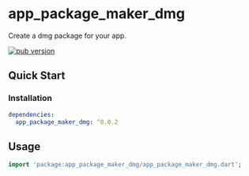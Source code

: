 # app_package_maker_dmg

Create a dmg package for your app.

[![pub version][pub-image]][pub-url]

[pub-image]: https://img.shields.io/pub/v/app_package_maker_dmg.svg
[pub-url]: https://pub.dev/packages/app_package_maker_dmg

## Quick Start

### Installation

```yaml
dependencies:
  app_package_maker_dmg: ^0.0.2
```

## Usage

```dart
import 'package:app_package_maker_dmg/app_package_maker_dmg.dart';
```
